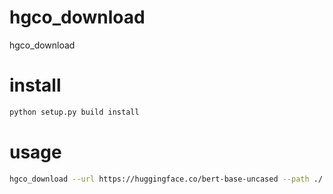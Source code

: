 # hgco_download
hgco_download

# install
```bash
python setup.py build install
```
# usage
```bash
hgco_download --url https://huggingface.co/bert-base-uncased --path ./
```